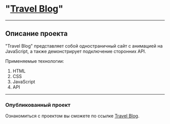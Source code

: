 
# **"[Travel Blog](https://andreyvolkov88.github.io/travel-blog/)"**
------

## Описание проекта
 "Travel Blog" представляет собой одностраничный сайт c анимацией на JavaScript, а также демонстрирует подключение сторонних API.

Применяемые технологии:

1. HTML
2. CSS
3. JavaScript
4. API



________
### Опубликованный проект
Ознакомиться с проектом вы сможете по ссылке [Travel Blog](https://andreyvolkov88.github.io/travel-blog/).
